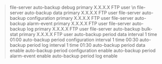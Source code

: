 
>file-server auto-backup debug primary X.X.X.X FTP user \n
>file-server auto-backup data primary X.X.X.X FTP user 
>file-server auto-backup configuration primary X.X.X.X FTP user
>file-server auto-backup alarm-event primary X.X.X.X FTP user
>file-server auto-backup log primary X.X.X.X FTP user
>file-server auto-backup bulk-stat primary X.X.X.X FTP user
>auto-backup period data interval 1 time 01:00 
>auto-backup period configuration interval 1 time 00:30 
>auto-backup period log interval 1 time 01:30 
>auto-backup period data enable
>auto-backup period configuration enable
>auto-backup period alarm-event enable
>auto-backup period log enable

